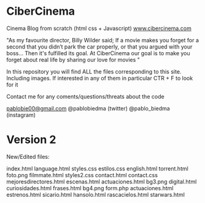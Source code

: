 # CiberCinema
Cinema Blog from scratch (html css + Javascript)
www.cibercinema.com

"As my favourite director, Billy Wilder said; If a movie makes you forget for a second
that you didn’t park the car properly, or that you argued with your boss… Then it's fulfilled its goal. At CiberCinema our goal is to make you forget about real life by sharing our love for movies
"

In this repository you will find ALL the files corresponding to this site. Including images. 
If interested in any of them in particular CTR + F to look for it 


Contact me for any coments/questions/threats about the code

pablobie00@gmail.com
@pablobiedma (twitter)
@pablo_biedma (instagram)


# Version 2

New/Edited files: 

index.html
language.html
styles.css
estilos.css
english.html
torrent.html
foto.png
filmmate.html
styles2.css
contact.html
contact.css
mejoresdirectores.html
escenas.html
actuaciones.html
bg3.png
digital.html
curiosidades.html
frases.html
bg4.png
form.php
actuaciones.html
estrenos.html
sicario.html
hansolo.html
rascacielos.html
starwars.html